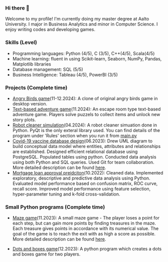 ### Hi there 👋
Welcome to my profile! I'm currently doing my master degree at Aalto University. I major in Business Analytics and minor in Computer Science. I enjoy writing codes and developing games. 

### Skills (Level)
* Programming languages: Python (4/5), C (3/5), C++(4/5), Scala(4/5)
* Machine learning: fluent in using Scikit-learn, Seaborn, NumPy, Pandas, Matplotlib libraries
* Database management: SQL (5/5)
* Business Intelligence: Tableau (4/5), PowerBI (3/5)
  

### Projects (Complete time)
* [Angry Birds game](https://github.com/xin4869/Angry_Birds)(11-12.2024):
 A clone of original angry birds game in desktop version. 
* [Text-based adventure game](https://github.com/xin4869/escape_room_game_text)(11.2024):
 An escape room type text-based adventure game. Players solve puzzels to collect items and unlock new story plots. 
* [Robot cleaner simulation](https://github.com/xin4869/Robot-cleaner-simulation)(04.2024):
 A robot cleaner simuation done in Python. PyQt is the only exteral library used. You can find details of the program under 'Rules' section when you run it from [main.py](https://github.com/xin4869/Robot-cleaner-simulation/blob/main/main.py)
* [Covid-19 vaccine database design](https://github.com/xin4869/covid-19-vaccine-database-design)(06.2023):
Drew UML diagram to build conceptual data model where entities, attributes and relationships are established. Designed efficient relational database using PostgreSQL. Populated tables using python. Conducted data analysis using both Python and SQL queries. Used Git for team collaboration. More detailed description can be found [here](https://github.com/xin4869/covid-19-vaccine-database-design/blob/eea6e5a8f0fe02da0e7cba669d3d3247a33b1964/README.md).
* [Mortgage loan approval preidciton](https://github.com/xin4869/mortgage-loan-approaval-prediction)(10.2022):
Cleaned data. Implemented exploratory, descriptive and predictive data analysis using Python. Evaluated model performance based on confusion matrix, ROC curve, recall score. Improved model performance using feature selection, hyper-parameter tuning and k-fold cross-validation. 

### Small Python programs (Complete time)
* [Maze game](https://github.com/xin4869/maze_game)(11.2023):
  A small maze game - The player loses a point for each step, but can gain more points by finding treasures in the maze. Each treasure gives points in accordance with its numerical value. The goal of the game is to reach the exit with as high a score as possible. More detailed description can be found [here](https://github.com/xin4869/maze_game/blob/4347ba7a197b46d4214980da7137bb9dab6e1e7a/README.md).

* [Dots and boxes game](https://github.com/xin4869/Dots-and-Boxes-game)(12.2023):
  A python program which creates a dots and boxes game for two players. 
